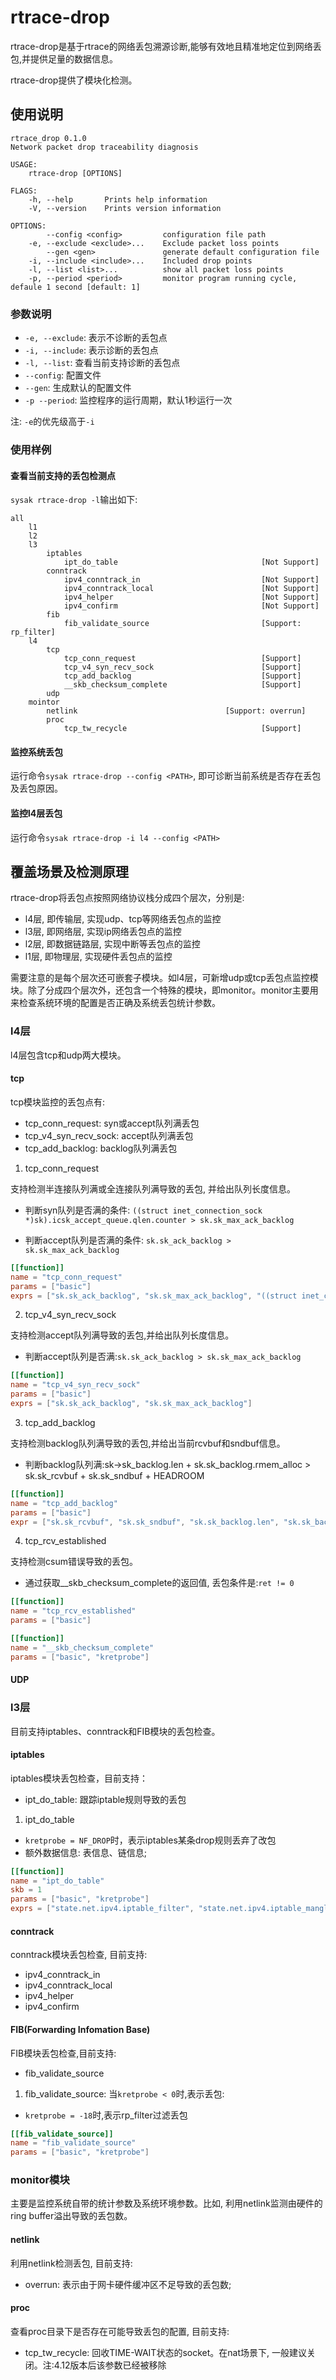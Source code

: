 # rtrace-drop

rtrace-drop是基于rtrace的网络丢包溯源诊断,能够有效地且精准地定位到网络丢包,并提供足量的数据信息。

rtrace-drop提供了模块化检测。


## 使用说明

```shell
rtrace_drop 0.1.0
Network packet drop traceability diagnosis

USAGE:
    rtrace-drop [OPTIONS]

FLAGS:
    -h, --help       Prints help information
    -V, --version    Prints version information

OPTIONS:
        --config <config>         configuration file path
    -e, --exclude <exclude>...    Exclude packet loss points
        --gen <gen>               generate default configuration file
    -i, --include <include>...    Included drop points
    -l, --list <list>...          show all packet loss points
    -p, --period <period>         monitor program running cycle, defaule 1 second [default: 1]
```

### 参数说明

* `-e, --exclude`: 表示不诊断的丢包点
* `-i, --include`: 表示诊断的丢包点
* `-l, --list`: 查看当前支持诊断的丢包点
* `--config`: 配置文件
* `--gen`: 生成默认的配置文件
* `-p --period`: 监控程序的运行周期，默认1秒运行一次

注: `-e`的优先级高于`-i`

### 使用样例

#### 查看当前支持的丢包检测点

`sysak rtrace-drop -l`输出如下:

```
all                           
    l1                            
    l2                            
    l3                            
        iptables                      
            ipt_do_table                                [Not Support]
        conntrack                     
            ipv4_conntrack_in                           [Not Support]
            ipv4_conntrack_local                        [Not Support]
            ipv4_helper                                 [Not Support]
            ipv4_confirm                                [Not Support]
        fib                           
            fib_validate_source                         [Support: rp_filter]
    l4                            
        tcp                           
            tcp_conn_request                            [Support]
            tcp_v4_syn_recv_sock                        [Support]
            tcp_add_backlog                             [Support]
            __skb_checksum_complete                     [Support]
        udp                           
    mointor                       
        netlink                                 [Support: overrun]
        proc                          
            tcp_tw_recycle                              [Support]
```

#### 监控系统丢包

运行命令`sysak rtrace-drop --config <PATH>`, 即可诊断当前系统是否存在丢包及丢包原因。

#### 监控l4层丢包

运行命令`sysak rtrace-drop -i l4 --config <PATH>`

## 覆盖场景及检测原理

rtrace-drop将丢包点按照网络协议栈分成四个层次，分别是:
* l4层, 即传输层, 实现udp、tcp等网络丢包点的监控
* l3层, 即网络层, 实现ip网络丢包点的监控
* l2层, 即数据链路层, 实现中断等丢包点的监控
* l1层, 即物理层, 实现硬件丢包点的监控

需要注意的是每个层次还可嵌套子模块。如l4层，可新增udp或tcp丢包点监控模块。除了分成四个层次外，还包含一个特殊的模块，即monitor。monitor主要用来检查系统环境的配置是否正确及系统丢包统计参数。

### l4层

l4层包含tcp和udp两大模块。

#### tcp

tcp模块监控的丢包点有:

* tcp_conn_request: syn或accept队列满丢包
* tcp_v4_syn_recv_sock: accept队列满丢包
* tcp_add_backlog: backlog队列满丢包

1. tcp_conn_request

支持检测半连接队列满或全连接队列满导致的丢包, 并给出队列长度信息。

* 判断syn队列是否满的条件: `((struct inet_connection_sock *)sk).icsk_accept_queue.qlen.counter > sk.sk_max_ack_backlog`

* 判断accept队列是否满的条件: `sk.sk_ack_backlog > sk.sk_max_ack_backlog`

```toml
[[function]]
name = "tcp_conn_request"
params = ["basic"]
exprs = ["sk.sk_ack_backlog", "sk.sk_max_ack_backlog", "((struct inet_connection_sock *)sk).icsk_accept_queue.qlen.counter"]
```

2. tcp_v4_syn_recv_sock

支持检测accept队列满导致的丢包,并给出队列长度信息。

* 判断accept队列是否满:`sk.sk_ack_backlog > sk.sk_max_ack_backlog`

```toml
[[function]]
name = "tcp_v4_syn_recv_sock"
params = ["basic"]
exprs = ["sk.sk_ack_backlog", "sk.sk_max_ack_backlog"]
```

3. tcp_add_backlog

支持检测backlog队列满导致的丢包,并给出当前rcvbuf和sndbuf信息。

* 判断backlog队列满:sk->sk_backlog.len + sk.sk_backlog.rmem_alloc > sk.sk_rcvbuf + sk.sk_sndbuf + HEADROOM

```toml
[[function]]
name = "tcp_add_backlog"
params = ["basic"]
expr = ["sk.sk_rcvbuf", "sk.sk_sndbuf", "sk.sk_backlog.len", "sk.sk_backlog.rmem_alloc"]
```

4. tcp_rcv_established

支持检测csum错误导致的丢包。

* 通过获取__skb_checksum_complete的返回值, 丢包条件是:`ret != 0`

```toml
[[function]]
name = "tcp_rcv_established"
params = ["basic"]

[[function]]
name = "__skb_checksum_complete"
params = ["basic", "kretprobe"]
```

#### UDP



### l3层


目前支持iptables、conntrack和FIB模块的丢包检查。

#### iptables

iptables模块丢包检查，目前支持：

* ipt_do_table: 跟踪iptable规则导致的丢包


1. ipt_do_table

* `kretprobe = NF_DROP`时，表示iptables某条drop规则丢弃了改包
* 额外数据信息: 表信息、链信息;

```toml
[[function]]
name = "ipt_do_table"
skb = 1
params = ["basic", "kretprobe"]
exprs = ["state.net.ipv4.iptable_filter", "state.net.ipv4.iptable_mangle", "state.net.ipv4.iptable_raw", "state.net.ipv4.arptable_filter", "state.net.ipv4.iptable_security", "state.net.ipv4.nat_table", "table", "state.hook"]
```

#### conntrack

conntrack模块丢包检查, 目前支持:

* ipv4_conntrack_in
* ipv4_conntrack_local
* ipv4_helper
* ipv4_confirm

#### FIB(Forwarding Infomation Base)

FIB模块丢包检查,目前支持:

* fib_validate_source

1. fib_validate_source: 当`kretprobe < 0`时,表示丢包:

* `kretprobe = -18`时,表示rp_filter过滤丢包
    

```toml
[[fib_validate_source]]
name = "fib_validate_source"
params = ["basic", "kretprobe"]
```

### monitor模块

主要是监控系统自带的统计参数及系统环境参数。比如, 利用netlink监测由硬件的ring buffer溢出导致的丢包数。

#### netlink

利用netlink检测丢包, 目前支持:

* overrun: 表示由于网卡硬件缓冲区不足导致的丢包数;

#### proc

查看proc目录下是否存在可能导致丢包的配置, 目前支持:

* tcp_tw_recycle: 回收TIME-WAIT状态的socket。在nat场景下, 一般建议关闭。注:4.12版本后该参数已经被移除

<!-- https://tencentcloudcontainerteam.github.io/tke-handbook/damn/lost-packets-once-enable-tcp-tw-recycle.html -->




